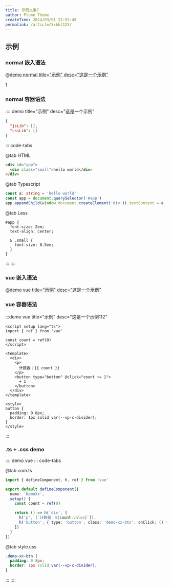 ```yaml
---
title: 示例文章7
author: Plume Theme
createTime: 2024/03/01 22:55:49
permalink: /article/5xbhl125/
---
```


## 示例

### normal 嵌入语法

@[demo normal title="示例" desc="这是一个示例"](./normal.html)

1

### normal 容器语法

:::: demo title="示例" desc="这是一个示例"

```json
{
  "jsLib": [],
  "cssLib": []
}
```

::: code-tabs

@tab HTML

```html
<div id="app">
  <div class="small">hello world</div>
</div>
```

@tab Typescript

```ts
const a: string = 'hello world'
const app = document.querySelector('#app')
app.appendChild(window.document.createElement('div')).textContent = a
```

@tab Less

``` less
#app {
  font-size: 2em;
  text-align: center;

  & .small {
    font-size: 0.5em;
  }
}
```

:::
::::

### vue 嵌入语法

@[demo vue title="示例" desc="这是一个示例"](./exm.vue)

### vue 容器语法

:::demo vue title="示例" desc="这是一个示例112"

```vue
<script setup lang="ts">
import { ref } from 'vue'

const count = ref(0)
</script>

<template>
  <div>
    <p>
      计数器：{{ count }}
    </p>
    <button type="button" @click="count += 1">
      + 1
    </button>
  </div>
</template>

<style>
button {
  padding: 0 8px;
  border: 1px solid var(--vp-c-divider);
}
</style>
```

:::

### .ts + .css demo

:::: demo vue
::: code-tabs

@tab com.ts

```ts
import { defineComponent, h, ref } from 'vue'

export default defineComponent({
  name: 'DemoXx',
  setup() {
    const count = ref(0)

    return () => h('div', [
      h('p', [`计数器：${count.value}`]),
      h('button', { type: 'button', class: 'demo-xx-btn', onClick: () => count.value += 1 }, ['+1'])
    ])
  }
})
```

@tab style.css

```css
.demo-xx-btn {
  padding: 0 8px;
  border: 1px solid var(--vp-c-divider);
}
```

:::
::::
